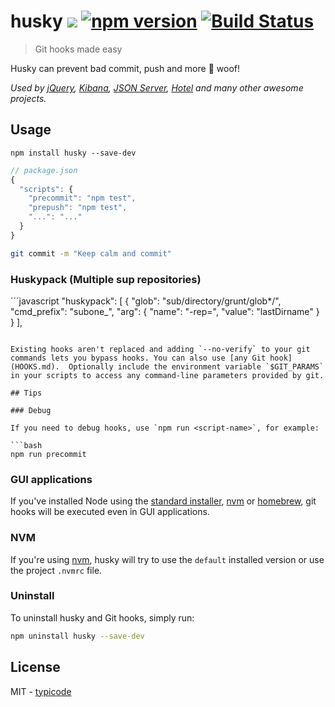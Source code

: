 # husky [![](http://img.shields.io/npm/dm/husky.svg?style=flat)](https://www.npmjs.org/package/husky) [![npm version](https://badge.fury.io/js/husky.svg)](http://badge.fury.io/js/husky) [![Build Status](https://travis-ci.org/typicode/husky.svg?branch=master)](https://travis-ci.org/typicode/husky)

> Git hooks made easy

Husky can prevent bad commit, push and more :dog: woof!

_Used by [jQuery](https://github.com/jquery/jquery), [Kibana](https://github.com/elastic/kibana), [JSON Server](https://github.com/typicode/json-server), [Hotel](https://github.com/typicode/hotel) and many other awesome projects._

## Usage

```
npm install husky --save-dev
```

```javascript
// package.json
{
  "scripts": {
    "precommit": "npm test",
    "prepush": "npm test",
    "...": "..."
  }
}
```

```bash
git commit -m "Keep calm and commit"
```

### Huskypack (Multiple sup repositories)
´´´javascript
  "huskypack": [
    {
      "glob": "sub/directory/grunt/glob*/",
      "cmd_prefix": "subone_",
      "arg": {
        "name": "-rep=",
        "value": "lastDirname"
      }
    }
  ],
```

Existing hooks aren't replaced and adding `--no-verify` to your git commands lets you bypass hooks. You can also use [any Git hook](HOOKS.md).  Optionally include the environment variable `$GIT_PARAMS` in your scripts to access any command-line parameters provided by git.

## Tips

### Debug

If you need to debug hooks, use `npm run <script-name>`, for example:

```bash
npm run precommit
```

### GUI applications

If you've installed Node using the [standard installer](https://nodejs.org/en/), [nvm](https://github.com/creationix/nvm) or [homebrew](http://brew.sh/), git hooks will be executed even in GUI applications.

### NVM

If you're using [nvm](https://github.com/creationix/nvm), husky will try to use the `default` installed version or use the project `.nvmrc` file.

### Uninstall

To uninstall husky and Git hooks, simply run:

```bash
npm uninstall husky --save-dev
```

## License

MIT - [typicode](https://github.com/typicode)
